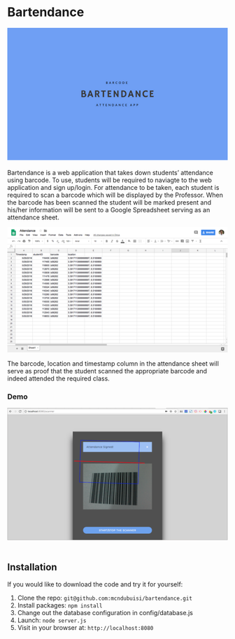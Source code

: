 # Bartendance

![Bartendance Logo](public/bartendance.png)
<br><br>
Bartendance is a web application that takes down students’ attendance using barcode. To use, students will be required to naviagte to the web application and sign up/login. For attendance to be taken, each student is required to scan a barcode which will be displayed by the Professor. When the barcode has been scanned the student will be marked present and his/her information will be sent to a Google Spreadsheet serving as an attendance sheet.

![Bartendance Logo](public/demo-sheet.png)

The barcode, location and timestamp column in the attendance sheet will serve as proof that the student scanned the appropriate barcode and indeed attended the required class.

### Demo
![Bartendance Logo](public/demo-scanner.png)
<br><br>
## Installation

If you would like to download the code and try it for yourself:

1. Clone the repo: `git@github.com:mcndubuisi/bartendance.git`
2. Install packages: `npm install`
3. Change out the database configuration in config/database.js
4. Launch: `node server.js`
5. Visit in your browser at: `http://localhost:8080`
